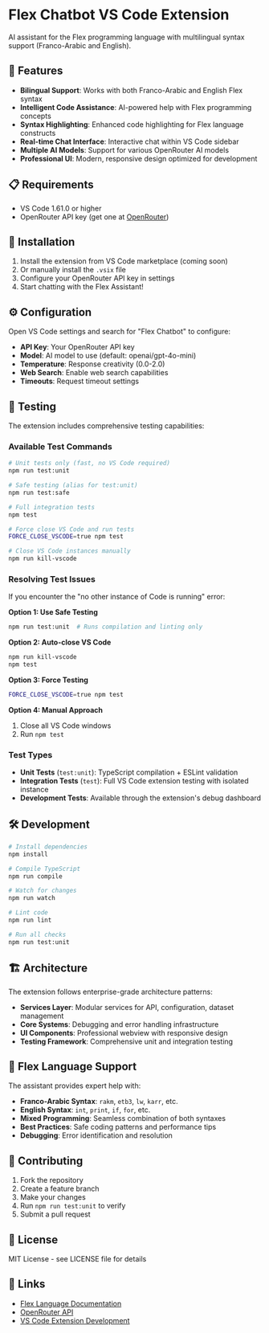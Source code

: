 # Flex Chatbot VS Code Extension

AI assistant for the Flex programming language with multilingual syntax support (Franco-Arabic and English).

## 🚀 Features

- **Bilingual Support**: Works with both Franco-Arabic and English Flex syntax
- **Intelligent Code Assistance**: AI-powered help with Flex programming concepts
- **Syntax Highlighting**: Enhanced code highlighting for Flex language constructs
- **Real-time Chat Interface**: Interactive chat within VS Code sidebar
- **Multiple AI Models**: Support for various OpenRouter AI models
- **Professional UI**: Modern, responsive design optimized for development

## 📋 Requirements

- VS Code 1.61.0 or higher
- OpenRouter API key (get one at [OpenRouter](https://openrouter.ai/keys))

## 🔧 Installation

1. Install the extension from VS Code marketplace (coming soon)
2. Or manually install the `.vsix` file
3. Configure your OpenRouter API key in settings
4. Start chatting with the Flex Assistant!

## ⚙️ Configuration

Open VS Code settings and search for "Flex Chatbot" to configure:

- **API Key**: Your OpenRouter API key
- **Model**: AI model to use (default: openai/gpt-4o-mini)
- **Temperature**: Response creativity (0.0-2.0)
- **Web Search**: Enable web search capabilities
- **Timeouts**: Request timeout settings

## 🧪 Testing

The extension includes comprehensive testing capabilities:

### Available Test Commands

```bash
# Unit tests only (fast, no VS Code required)
npm run test:unit

# Safe testing (alias for test:unit)
npm run test:safe

# Full integration tests
npm test

# Force close VS Code and run tests
FORCE_CLOSE_VSCODE=true npm test

# Close VS Code instances manually
npm run kill-vscode
```

### Resolving Test Issues

If you encounter the "no other instance of Code is running" error:

**Option 1: Use Safe Testing**
```bash
npm run test:unit  # Runs compilation and linting only
```

**Option 2: Auto-close VS Code**
```bash
npm run kill-vscode
npm test
```

**Option 3: Force Testing**
```bash
FORCE_CLOSE_VSCODE=true npm test
```

**Option 4: Manual Approach**
1. Close all VS Code windows
2. Run `npm test`

### Test Types

- **Unit Tests** (`test:unit`): TypeScript compilation + ESLint validation
- **Integration Tests** (`test`): Full VS Code extension testing with isolated instance
- **Development Tests**: Available through the extension's debug dashboard

## 🛠️ Development

```bash
# Install dependencies
npm install

# Compile TypeScript
npm run compile

# Watch for changes
npm run watch

# Lint code
npm run lint

# Run all checks
npm run test:unit
```

## 🏗️ Architecture

The extension follows enterprise-grade architecture patterns:

- **Services Layer**: Modular services for API, configuration, dataset management
- **Core Systems**: Debugging and error handling infrastructure  
- **UI Components**: Professional webview with responsive design
- **Testing Framework**: Comprehensive unit and integration testing

## 📖 Flex Language Support

The assistant provides expert help with:

- **Franco-Arabic Syntax**: `rakm`, `etb3`, `lw`, `karr`, etc.
- **English Syntax**: `int`, `print`, `if`, `for`, etc.
- **Mixed Programming**: Seamless combination of both syntaxes
- **Best Practices**: Safe coding patterns and performance tips
- **Debugging**: Error identification and resolution

## 🤝 Contributing

1. Fork the repository
2. Create a feature branch
3. Make your changes
4. Run `npm run test:unit` to verify
5. Submit a pull request

## 📄 License

MIT License - see LICENSE file for details

## 🔗 Links

- [Flex Language Documentation](https://github.com/Flex-Language)
- [OpenRouter API](https://openrouter.ai)
- [VS Code Extension Development](https://code.visualstudio.com/api) 